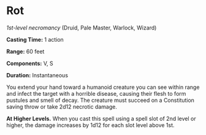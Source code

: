 # Rot
*1st-level necromancy* (Druid, Pale Master, Warlock, Wizard)

**Casting Time:** 1 action

**Range:** 60 feet

**Components:** V, S

**Duration:** Instantaneous

You extend your hand toward a humanoid creature you can see within range and infect the target with a horrible disease, causing their flesh to form pustules and smell of decay. The creature must succeed on a Constitution saving throw or take 2d12 necrotic damage.

**At Higher Levels.** When you cast this spell using a spell slot of 2nd level or higher, the damage increases by 1d12 for each slot level above 1st.
